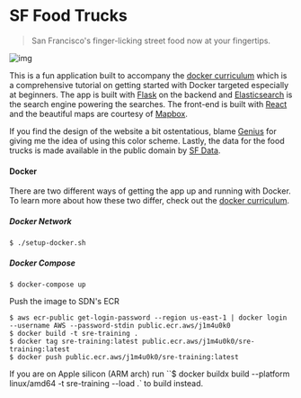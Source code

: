 SF Food Trucks
===

> San Francisco's finger-licking street food now at your fingertips.

![img](shot.png)

This is a fun application built to accompany the [docker curriculum](http://prakhar.me/docker-curriculum) which is a comprehensive tutorial on getting started with Docker targeted especially at beginners. The app is built with [Flask](http://flask.pocoo.org/) on the backend and [Elasticsearch](http://elastic.co/) is the search engine powering the searches. The front-end is built with [React](http://facebook.github.io/react/) and the beautiful maps are courtesy of [Mapbox](https://www.mapbox.com/).

If you find the design of the website a bit ostentatious, blame [Genius](http://genius.com) for giving me the idea of using this color scheme.  Lastly, the data for the food trucks is made available in the public domain by [SF Data](https://data.sfgov.org/Economy-and-Community/Mobile-Food-Facility-Permit/rqzj-sfat).

#### Docker

There are two different ways of getting the app up and running with Docker. To learn more about how these two differ, check out the [docker curriculum](http://prakhar.me/docker-curriculum).

##### Docker Network
```
$ ./setup-docker.sh
```

##### Docker Compose
```
$ docker-compose up
```

Push the image to SDN's ECR
```
$ aws ecr-public get-login-password --region us-east-1 | docker login --username AWS --password-stdin public.ecr.aws/j1m4u0k0
$ docker build -t sre-training .
$ docker tag sre-training:latest public.ecr.aws/j1m4u0k0/sre-training:latest
$ docker push public.ecr.aws/j1m4u0k0/sre-training:latest
```

If you are on Apple silicon (ARM arch) run
``$ docker buildx build --platform linux/amd64 -t sre-training --load .`
to build instead.
